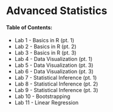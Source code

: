 # Advanced Statistics
#### Table of Contents:

- Lab 1 - Basics in R (pt. 1)
- Lab 2 - Basics in R (pt. 2)
- Lab 3 - Basics in R (pt. 3)
- Lab 4 - Data Visualization (pt. 1)
- Lab 5 - Data Visualization (pt. 3)
- Lab 6 - Data Visualization (pt. 3)
- Lab 7 - Statistical Inference (pt. 1)
- Lab 8 - Statistical Inference (pt. 2)
- Lab 9 - Statistical Inference (pt. 3)
- Lab 10 - Bootstrapping
- Lab 11 - Linear Regression
